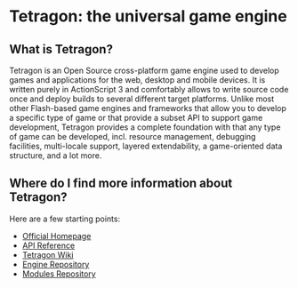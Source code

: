 Tetragon: the universal game engine
===================================

What is Tetragon?
-----------------

Tetragon is an Open Source cross-platform game engine used to develop games and applications for the web, desktop and mobile devices. It is written purely in ActionScript 3 and comfortably allows to write source code once and deploy builds to several different target platforms. Unlike most other Flash-based game engines and frameworks that allow you to develop a specific type of game or that provide a subset API to support game development, Tetragon provides a complete foundation with that any type of game can be developed, incl. resource management, debugging facilities, multi-locale support, layered extendability, a game-oriented data structure, and a lot more.

Where do I find more information about Tetragon?
------------------------------------------------

Here are a few starting points:

* [Official Homepage](http://www.tetragonengine.com/)
* [API Reference](http://help.hexagonstar.com/tetragon/base/)
* [Tetragon Wiki](http://wiki.tetragonengine.com/)
* [Engine Repository](https://github.com/nothingagency/tetragon)
* [Modules Repository](https://github.com/nothingagency/tetragon-modules)
